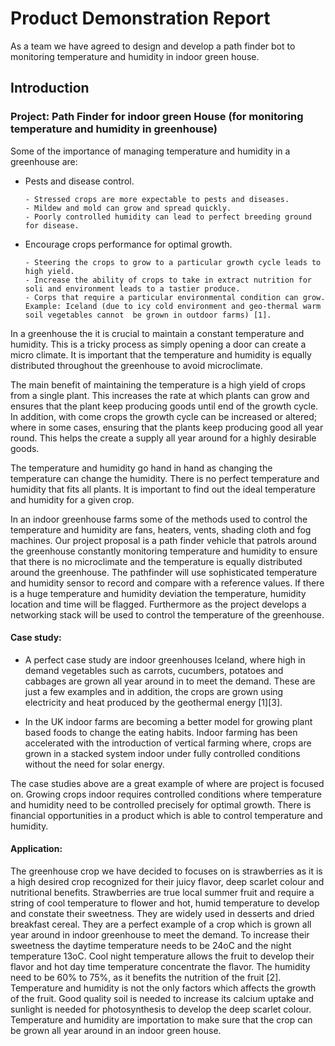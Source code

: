 # Product Demonstration Report

As a team we have agreed to design and develop a path finder bot to monitoring temperature and humidity in indoor green house.

## Introduction
### Project: Path Finder for indoor green House (for monitoring temperature and humidity in greenhouse)

Some of the importance of managing temperature and humidity in a greenhouse are: 

-   Pests and disease control. 

        - Stressed crops are more expectable to pests and diseases. 
        - Mildew and mold can grow and spread quickly. 
        - Poorly controlled humidity can lead to perfect breeding ground for disease. 

-   Encourage crops performance for optimal growth. 

        - Steering the crops to grow to a particular growth cycle leads to high yield. 
        - Increase the ability of crops to take in extract nutrition for soli and environment leads to a tastier produce. 
        - Corps that require a particular environmental condition can grow. Example: Iceland (due to icy cold environment and geo-thermal warm soil vegetables cannot  be grown in outdoor farms) [1]. 

In a greenhouse the it is crucial to maintain a constant temperature and humidity. This is a tricky process as simply opening a door can create a micro climate. It is important that the temperature and humidity is equally distributed throughout the greenhouse to avoid microclimate. 

The main benefit of maintaining the temperature is a high yield of crops from a single plant. This increases the rate at which plants can grow and ensures that the plant keep producing goods until end of the growth cycle. In addition, with come crops the growth cycle can be increased or altered; where in some cases, ensuring that the plants keep producing good all year round. This helps the create a supply all year around for a highly desirable goods. 

The temperature and humidity go hand in hand as changing the temperature can change the humidity. There is no perfect temperature and humidity that fits all plants. It is important to find out the ideal temperature and humidity for a given crop. 

In an indoor greenhouse farms some of the methods used to control the temperature and humidity are fans, heaters, vents, shading cloth and fog machines. Our project proposal is a path finder vehicle that patrols around the greenhouse constantly monitoring temperature and humidity to ensure that there is no microclimate and the temperature is equally distributed around the greenhouse. The pathfinder will use sophisticated temperature and humidity sensor to record and compare with a reference values. If there is a huge temperature and humidity deviation the temperature, humidity location and time will be flagged. Furthermore as the project develops a networking stack will be used to control the temperature of the greenhouse.  


#### Case study: 
- A perfect case study are indoor greenhouses Iceland, where high in demand vegetables such as carrots, cucumbers, potatoes and cabbages are grown all year around in to meet the demand. These are just a few examples and in addition, the crops are grown using electricity and heat produced by the geothermal energy [1][3]. 

- In the UK indoor farms are becoming a better model for growing plant based foods to change the eating habits. Indoor farming has been accelerated with the introduction of vertical farming where, crops are grown in a stacked system indoor under fully controlled conditions without the need for solar energy.

The case studies above are a great example of where are project is focused on. Growing crops indoor requires controlled conditions where temperature and humidity need to be controlled precisely for optimal growth. There is financial opportunities in a product which is able to control temperature and humidity. 


#### Application: 

The greenhouse crop we have decided to focuses on is strawberries as it is a high desired crop recognized for their juicy flavor, deep scarlet colour and nutritional benefits. Strawberries are true local summer fruit and require a string of cool temperature to flower and hot, humid temperature to develop and constate their sweetness. They are widely used in desserts and dried breakfast cereal. They are a perfect example of a crop which is grown all year around in indoor greenhouse to meet the demand. To increase their sweetness the daytime temperature needs to be 24oC  and the night temperature 13oC. Cool night temperature allows the fruit to develop their flavor and hot day time temperature concentrate the flavor. The humidity need to be 60% to 75%, as it benefits the nutrition of the fruit [2]. Temperature and humidity is not the only factors which affects the growth of the fruit. Good quality soil is needed to increase its calcium uptake and sunlight is needed for photosynthesis to develop the deep scarlet colour. Temperature and humidity are importation to make sure that the crop can be grown all year around in an indoor green house. 
